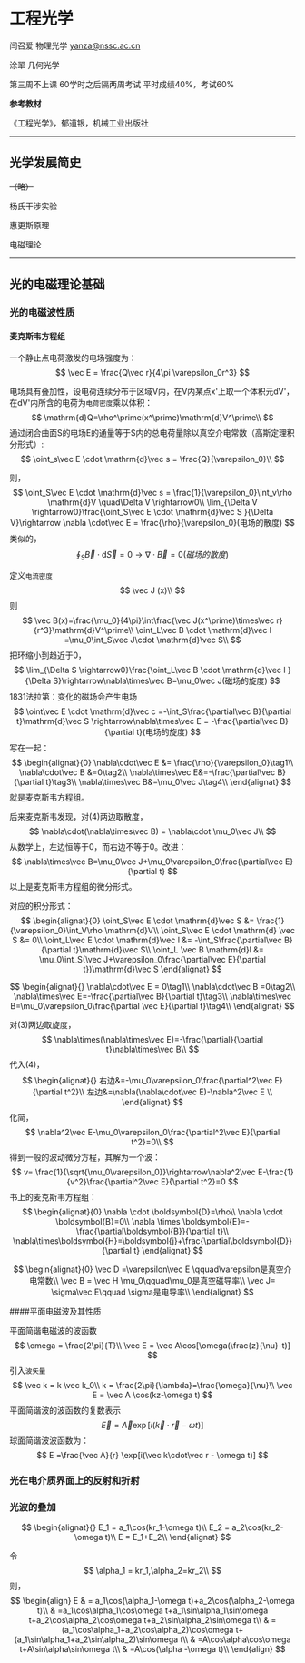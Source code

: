 # 工程光学

闫召爱  物理光学 yanza@nssc.ac.cn

涂翠 几何光学

第三周不上课 60学时之后隔两周考试 平时成绩40%，考试60%

**参考教材**

《工程光学》，郁道银，机械工业出版社

-----

## 光学发展简史

~~（略）~~

杨氏干涉实验

惠更斯原理

电磁理论

-----

## 光的电磁理论基础

### 光的电磁波性质

#### 麦克斯韦方程组

一个静止点电荷激发的电场强度为：
$$
\vec E = \frac{Q\vec r}{4\pi \varepsilon_0r^3}
$$

电场具有叠加性，设电荷连续分布于区域V内，在V内某点x'上取一个体积元dV'，在dV'内所含的电荷为`电荷密度`乘以体积：
$$
\mathrm{d}Q=\rho^\prime(x^\prime)\mathrm{d}V^\prime\\
$$
通过闭合曲面S的电场E的通量等于S内的总电荷量除以真空介电常数（高斯定理积分形式）:
$$
\oint_s\vec E \cdot \mathrm{d}\vec s = \frac{Q}{\varepsilon_0}\\
$$


则，
$$
\oint_S\vec E \cdot \mathrm{d}\vec s = \frac{1}{\varepsilon_0}\int_v\rho \mathrm{d}V \quad\Delta V \rightarrow0\\
\lim_{\Delta V \rightarrow0}\frac{\oint_S\vec E \cdot \mathrm{d}\vec S }{\Delta V}\rightarrow
\nabla \cdot\vec E = \frac{\rho}{\varepsilon_0}(电场的散度)
$$
类似的，
$$
\oint_S\vec B \cdot \mathrm{d}\vec S=0 \rightarrow\nabla\cdot\vec B =0(磁场的散度)
$$

定义`电流密度`
$$
\vec J (x)\\
$$
则
$$
\vec B(x)=\frac{\mu_0}{4\pi}\int\frac{\vec J(x^\prime)\times\vec r}{r^3}\mathrm{d}V^\prime\\
\oint_L\vec B \cdot \mathrm{d}\vec l =\mu_0\int_S\vec J\cdot \mathrm{d}\vec S\\
$$
把环缩小到趋近于0，
$$
\lim_{\Delta S \rightarrow0}\frac{\oint_L\vec B \cdot \mathrm{d}\vec l }{\Delta S}\rightarrow\nabla\times\vec B=\mu_0\vec J(磁场的旋度)
$$
1831法拉第：变化的磁场会产生电场
$$
\oint\vec E \cdot \mathrm{d}\vec c =-\int_S\frac{\partial\vec B}{\partial t}\mathrm{d}\vec S
\rightarrow\nabla\times\vec E = -\frac{\partial\vec B}{\partial t}(电场的旋度)
$$
写在一起：
$$
\begin{alignat}{0}
\nabla\cdot\vec E &= \frac{\rho}{\varepsilon_0}\tag1\\
\nabla\cdot\vec B &=0\tag2\\
\nabla\times\vec E&=-\frac{\partial\vec B}{\partial t}\tag3\\
\nabla\times\vec B&=\mu_0\vec J\tag4\\
\end{alignat}
$$
就是麦克斯韦方程组。

后来麦克斯韦发现，对(4)两边取散度，
$$
\nabla\cdot(\nabla\times\vec B) = \nabla\cdot \mu_0\vec J\\
$$
从数学上，左边恒等于0，而右边不等于0。改进：
$$
\nabla\times\vec B=\mu_0\vec J+\mu_0\varepsilon_0\frac{\partial\vec E}{\partial t}
$$
以上是麦克斯韦方程组的微分形式。

对应的积分形式：
$$
\begin{alignat}{0}
\oint_S\vec E \cdot \mathrm{d}\vec S &= \frac{1}{\varepsilon_0}\int_V\rho \mathrm{d}V\\
\oint_S\vec E \cdot \mathrm{d} \vec S &= 0\\
\oint_L\vec E \cdot \mathrm{d}\vec l &= -\int_S\frac{\partial\vec B}{\partial t}\mathrm{d}\vec S\\
\oint_L \vec B \mathrm{d}l &= \mu_0\int_S(\vec J+\varepsilon_0\frac{\partial\vec E}{\partial t})\mathrm{d}\vec S
\end{alignat}
$$

$$
\begin{alignat}{}
\nabla\cdot\vec E = 0\tag1\\
\nabla\cdot\vec B =0\tag2\\
\nabla\times\vec E=-\frac{\partial\vec B}{\partial t}\tag3\\
\nabla\times\vec B=\mu_0\varepsilon_0\frac{\partial \vec E}{\partial t}\tag4\\
\end{alignat}
$$

对(3)两边取旋度，
$$
\nabla\times(\nabla\times\vec E)=-\frac{\partial}{\partial t}\nabla\times\vec B\\
$$
代入(4)，
$$
\begin{alignat}{}
右边&=-\mu_0\varepsilon_0\frac{\partial^2\vec E}{\partial t^2}\\
左边&=\nabla(\nabla\cdot\vec E)-\nabla^2\vec E \\
\end{alignat}
$$
化简，
$$
\nabla^2\vec E-\mu_0\varepsilon_0\frac{\partial^2\vec E}{\partial t^2}=0\\
$$
得到一般的波动微分方程，其解为一个波：
$$
v= \frac{1}{\sqrt{\mu_0\varepsilon_0}}\rightarrow\nabla^2\vec E-\frac{1}{v^2}\frac{\partial^2\vec E}{\partial t^2}=0
$$
书上的麦克斯韦方程组：
$$
\begin{alignat}{0}
\nabla \cdot \boldsymbol{D}=\rho\\
\nabla \cdot \boldsymbol{B}=0\\
\nabla \times \boldsymbol{E}=-\frac{\partial\boldsymbol{B}}{\partial t}\\
\nabla\times\boldsymbol{H}=\boldsymbol{j}+\frac{\partial\boldsymbol{D}}{\partial t}
\end{alignat}
$$

$$
\begin{alignat}{0}
\vec D =\varepsilon\vec E \qquad\varepsilon是真空介电常数\\
\vec B = \vec H \mu_0\qquad\mu_0是真空磁导率\\
\vec J= \sigma\vec E\qquad \sigma是电导率\\
\end{alignat}
$$

####平面电磁波及其性质

平面简谐电磁波的波函数
$$
\omega = \frac{2\pi}{T}\\
\vec E = \vec A\cos[\omega(\frac{z}{\nu}-t)]
$$
引入`波矢量`
$$
\vec k = k \vec k_0\\
k = \frac{2\pi}{\lambda}=\frac{\omega}{\nu}\\
\vec E = \vec A \cos(kz-\omega t)
$$
平面简谐波的波函数的复数表示
$$
\vec E =\vec A \exp[i(\vec k\cdot\vec r - \omega t)]
$$
球面简谐波波函数为：
$$
E =\frac{\vec A}{r} \exp[i(\vec k\cdot\vec r - \omega t)]
$$

### 光在电介质界面上的反射和折射

### 光波的叠加

$$
\begin{alignat}{}
E_1 = a_1\cos(kr_1-\omega t)\\
E_2 = a_2\cos(kr_2-\omega t)\\
E = E_1+E_2\\
\end{alignat}
$$

令
$$
\alpha_1 = kr_1,\alpha_2=kr_2\\
$$
则，
$$
\begin{align}
E & = a_1\cos(\alpha_1-\omega t)+a_2\cos(\alpha_2-\omega t)\\
& =a_1\cos\alpha_1\cos\omega t+a_1\sin\alpha_1\sin\omega t+a_2\cos\alpha_2\cos\omega t+a_2\sin\alpha_2\sin\omega t\\
& =(a_1\cos\alpha_1+a_2\cos\alpha_2)\cos\omega t+(a_1\sin\alpha_1+a_2\sin\alpha_2)\sin\omega t\\
& =A\cos\alpha\cos\omega t+A\sin\alpha\sin\omega t\\
& =A\cos(\alpha -\omega t)\\
\end{align}
$$
